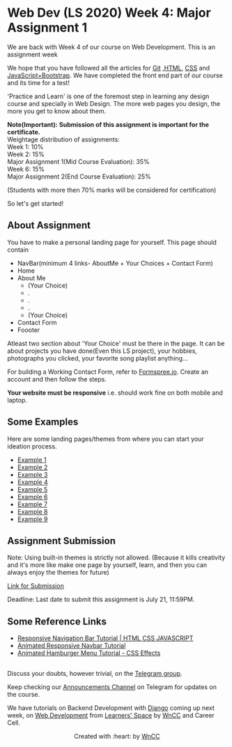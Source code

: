# Web Dev (LS 2020) Week 4: Major Assignment 1

We are back with Week 4 of our course on Web Development. This is an assignment week

We hope that you have followed all the articles for [Git](https://github.com/wncc/learners-space/blob/master/Web%20Development/Week%201/Git.md) ,[HTML](https://github.com/wncc/learners-space/blob/master/Web%20Development/Week%201/HTML.md), [CSS](https://github.com/wncc/learners-space/blob/master/Web%20Development/Week%202/CSS.md) and [JavaScript+Bootstrap](https://github.com/wncc/learners-space/blob/master/Web%20Development/Week%203/Bootstap%2BJavaScript.md). We have completed the front end part of our course and its time for a test!

'Practice and Learn' is one of the foremost step in learning any design course and specially in Web Design. The more web pages you design, the more you get to know about them.
 

__Note(Important):__ **Submission of this assignment is important for the certificate.** <br/>
Weightage distribution of assignments: <br/>
Week 1: 10%  <br/>
Week 2: 15%  <br/>
Major Assignment 1(Mid Course Evaluation): 35%  <br/>
Week 6: 15%   <br/>
Major Assignment 2(End Course Evaluation): 25%  <br/>

(Students with more then 70% marks will be considered for certification)

So let's get started!

## About Assignment 
You have to make a personal landing page for yourself.
This page should contain 
- NavBar(minimum 4 links- AboutMe + Your Choices + Contact Form)
- Home
- About Me
  - (Your Choice)
  - . 
  - . 
  - .
  - (Your Choice)
- Contact Form
- Foooter

Atleast two section about 'Your Choice' must be there in the page. It can be about projects you have done(Even this LS project), your hobbies, photographs you clicked, your favorite song playlist anything... 

For building a Working Contact Form, refer to [Formspree.io](https://formspree.io/forms/xgenojer/integration). Create an account and then follow the steps.

__Your website must be responsive__ i.e. should work fine on both mobile and laptop.<br/>





## Some Examples

Here are some landing pages/themes from where you can start your ideation process.

 - [Example 1](https://preview.themeforest.net/item/codelancer-personal-html-landing-page/full_screen_preview/26166001?_ga=2.246479876.1497736462.1594718891-562994791.1588341716)
 - [Example 2](https://preview.themeforest.net/item/selfer-minimal-personal-portfolio-wordpress-theme/full_screen_preview/22802658?_ga=2.17511353.1055928945.1594718970-562994791.1588341716)
 - [Example 3](https://preview.themeforest.net/item/resume-responsive-personal-portfolio-cv-template/full_screen_preview/22681229?_ga=2.236493697.1055928945.1594718970-562994791.1588341716)
 - [Example 4](http://preview.themeforest.net/item/card-resume-blog-html5css3-bootstrap-template/full_screen_preview/6369476?_ga=2.243988229.1055928945.1594718970-562994791.1588341716)
 - [Example 5](https://www.cse.iitb.ac.in/~rwitaban/)
 - [Example 6](https://www.cse.iitb.ac.in/~vahanwala/)
 - [Example 7](https://abhipaiangle.com/)
 - [Example 8](https://payalchoudhary2410.github.io/PayalChoudhary/)
 - [Example 9](https://divyanshnatani.github.io/myWebsite/)

## Assignment Submission

Note: Using built-in themes is strictly not allowed. (Because it kills creativity and it's more like make one page by yourself, learn, and then you can always enjoy the themes for future)

[Link for Submission](https://docs.google.com/forms/d/e/1FAIpQLSe36Sgbytk6zJvTy8QlwJ88O1xBLh2jC-rljrmTApSsgqcwgg/viewform?usp=sf_link)

Deadline: Last date to submit this assignment is July 21, 11:59PM.
   


## Some Reference Links
- [Responsive Navigation Bar Tutorial | HTML CSS JAVASCRIPT](https://www.youtube.com/watch?v=gXkqy0b4M5g)
- [Animated Responsive Navbar Tutorial](https://www.youtube.com/watch?v=H4MkGzoACpQ)
- [Animated Hamburger Menu Tutorial - CSS Effects](https://www.youtube.com/watch?v=dIyVTjJAkLw)


##

Discuss your doubts, however trivial, on the [Telegram group](https://t.me/joinchat/SOmrORRVjQmyIpCeUd-OYw).

Keep checking our [Announcements Channel](https://t.me/joinchat/AAAAAEM1ff5yT_ipGJ1pNw) on Telegram for updates on the course.

We have tutorials on Backend Development with [Django]() coming up next week, on [Web Development](https://github.com/wncc/learners-space/tree/master/Web%20Development) from [Learners' Space](https://gymkhana.iitb.ac.in/~ugacademics/learnerspace_2020/index.php) by [WnCC](https://github.com/wncc) and Career Cell.

<p align="center">Created with :heart: by <a href="https://www.wncc-iitb.org/">WnCC</a></p>
